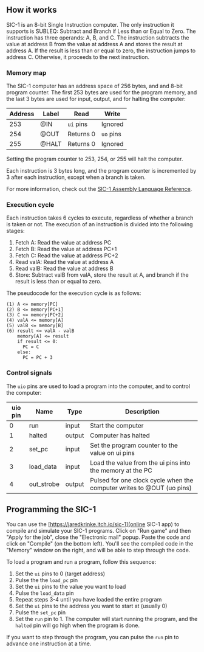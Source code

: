 <!---

This file is used to generate your project datasheet. Please fill in the information below and delete any unused
sections.

You can also include images in this folder and reference them in the markdown. Each image must be less than
512 kb in size, and the combined size of all images must be less than 1 MB.
-->

## How it works

SIC-1 is an 8-bit Single Instruction computer. The only instruction it supports is SUBLEQ: Subtract and Branch if Less than or Equal to Zero. The instruction has three operands: A, B, and C. The instruction subtracts the value at address B from the value at address A and stores the result at address A. If the result is less than or equal to zero, the instruction jumps to address C. Otherwise, it proceeds to the next instruction.

### Memory map

The SIC-1 computer has an address space of 256 bytes, and and 8-bit program counter. The first 253 bytes are used for the program memory, and the last 3 bytes are used for input, output, and for halting the computer:

| Address | Label | Read      | Write     |
|---------|-------|-----------|-----------|
| 253     | @IN   | `ui` pins | Ignored   |
| 254     | @OUT  | Returns 0 | `uo` pins |
| 255     | @HALT | Returns 0 | Ignored   |

Setting the program counter to 253, 254, or 255 will halt the computer.

Each instruction is 3 bytes long, and the program counter is incremented by 3 after each instruction, except when a branch is taken.

For more information, check out the [SIC-1 Assembly Language Reference](https://github.com/jaredkrinke/sic1/blob/master/sic1-assembly.md).

### Execution cycle

Each instruction takes 6 cycles to execute, regardless of whether a branch is taken or not. The execution of an instruction is divided into the following stages:

1. Fetch A: Read the value at address PC
2. Fetch B: Read the value at address PC+1
3. Fetch C: Read the value at address PC+2
4. Read valA: Read the value at address A
5. Read valB: Read the value at address B
6. Store: Subtract valB from valA, store the result at A, and branch if the result is less than or equal to zero.

The pseudocode for the execution cycle is as follows:

```
(1) A <= memory[PC]
(2) B <= memory[PC+1]
(3) C <= memory[PC+2]
(4) valA <= memory[A]
(5) valB <= memory[B]
(6) result <= valA - valB
    memory[A] <= result
    if result <= 0:
      PC = C
    else:
      PC = PC + 3
```

### Control signals

The `uio` pins are used to load a program into the computer, and to control the computer:

| uio pin | Name       | Type   | Description                                                           |
|---------|------------|--------|-----------------------------------------------------------------------|
| 0       | run        | input  | Start the computer                                                    |
| 1       | halted     | output | Computer has halted                                                   |
| 2       | set_pc     | input  | Set the program counter to the value on ui pins                       |
| 3       | load_data  | input  | Load the value from the ui pins into the memory at the PC             |
| 4       | out_strobe | output | Pulsed for one clock cycle when the computer writes to @OUT (uo pins) |

## Programming the SIC-1

You can use the [https://jaredkrinke.itch.io/sic-1](online SIC-1 app) to compile and simulate your SIC-1 programs. Click on "Run game" and then "Apply for the job", close the "Electronic mail" popup. Paste the code and click on "Compile" (on the bottom left). You'll see the compiled code in the "Memory" window on the right, and will be able to step through the code.

To load a program and run a program, follow this sequence:

1. Set the `ui` pins to 0 (target address)
2. Pulse the the `load_pc` pin
3. Set the `ui` pins to the value you want to load
4. Pulse the `load_data` pin
5. Repeat steps 3-4 until you have loaded the entire program
6. Set the `ui` pins to the address you want to start at (usually 0)
7. Pulse the `set_pc` pin
8. Set the `run` pin to 1. The computer will start running the program, and the `halted` pin will go high when the program is done.

If you want to step through the program, you can pulse the `run` pin to advance one instruction at a time.

